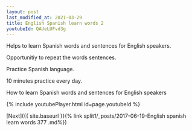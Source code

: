 ```yaml
---
layout: post
last_modified_at: 2021-03-29
title: English Spanish learn words 2 
youtubeId: QAUeLUFvd3g
---
```

 
 
Helps to learn Spanish words and sentences for English speakers.

Opportunitiy to repeat the words sentences. 

Practice Spanish language. 
 
10 minutes practice every day. 
 
How to learn Spanish words and sentences for English speakers 
 
{% include youtubePlayer.html id=page.youtubeId %}
 
 
[Next]({{ site.baseurl }}{% link  split1/_posts/2017-06-19-English spanish learn words 377 .md%})
 
